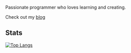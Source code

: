 Passionate programmer who loves learning and creating.

Check out my [blog](https://www.mcclellangg.com/)

## Stats
[![Top Langs](https://github-readme-stats.vercel.app/api/top-langs/?username=mcclellangg&layout=compact)](https://github.com/anuraghazra/github-readme-stats)
